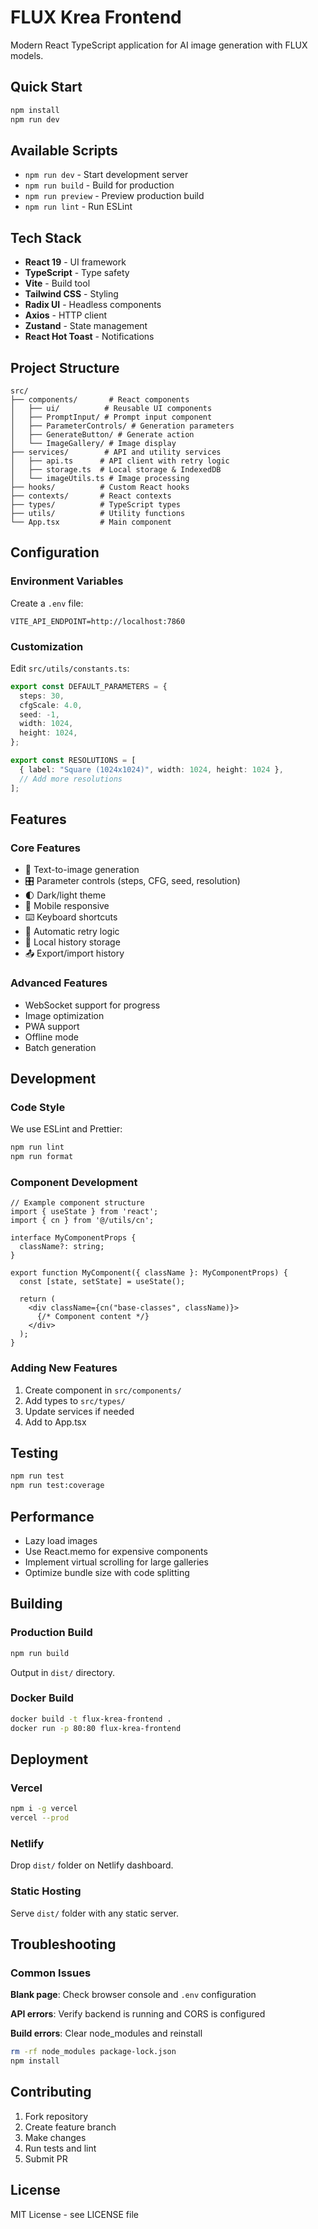 # FLUX Krea Frontend

Modern React TypeScript application for AI image generation with FLUX models.

## Quick Start

```bash
npm install
npm run dev
```

## Available Scripts

- `npm run dev` - Start development server
- `npm run build` - Build for production
- `npm run preview` - Preview production build
- `npm run lint` - Run ESLint

## Tech Stack

- **React 19** - UI framework
- **TypeScript** - Type safety
- **Vite** - Build tool
- **Tailwind CSS** - Styling
- **Radix UI** - Headless components
- **Axios** - HTTP client
- **Zustand** - State management
- **React Hot Toast** - Notifications

## Project Structure

```
src/
├── components/       # React components
│   ├── ui/          # Reusable UI components
│   ├── PromptInput/ # Prompt input component
│   ├── ParameterControls/ # Generation parameters
│   ├── GenerateButton/ # Generate action
│   └── ImageGallery/ # Image display
├── services/        # API and utility services
│   ├── api.ts      # API client with retry logic
│   ├── storage.ts  # Local storage & IndexedDB
│   └── imageUtils.ts # Image processing
├── hooks/          # Custom React hooks
├── contexts/       # React contexts
├── types/          # TypeScript types
├── utils/          # Utility functions
└── App.tsx         # Main component
```

## Configuration

### Environment Variables

Create a `.env` file:

```env
VITE_API_ENDPOINT=http://localhost:7860
```

### Customization

Edit `src/utils/constants.ts`:

```typescript
export const DEFAULT_PARAMETERS = {
  steps: 30,
  cfgScale: 4.0,
  seed: -1,
  width: 1024,
  height: 1024,
};

export const RESOLUTIONS = [
  { label: "Square (1024x1024)", width: 1024, height: 1024 },
  // Add more resolutions
];
```

## Features

### Core Features
- 🎨 Text-to-image generation
- 🎛️ Parameter controls (steps, CFG, seed, resolution)
- 🌓 Dark/light theme
- 📱 Mobile responsive
- ⌨️ Keyboard shortcuts
- 🔄 Automatic retry logic
- 💾 Local history storage
- 📤 Export/import history

### Advanced Features
- WebSocket support for progress
- Image optimization
- PWA support
- Offline mode
- Batch generation

## Development

### Code Style

We use ESLint and Prettier:

```bash
npm run lint
npm run format
```

### Component Development

```tsx
// Example component structure
import { useState } from 'react';
import { cn } from '@/utils/cn';

interface MyComponentProps {
  className?: string;
}

export function MyComponent({ className }: MyComponentProps) {
  const [state, setState] = useState();
  
  return (
    <div className={cn("base-classes", className)}>
      {/* Component content */}
    </div>
  );
}
```

### Adding New Features

1. Create component in `src/components/`
2. Add types to `src/types/`
3. Update services if needed
4. Add to App.tsx

## Testing

```bash
npm run test
npm run test:coverage
```

## Performance

- Lazy load images
- Use React.memo for expensive components
- Implement virtual scrolling for large galleries
- Optimize bundle size with code splitting

## Building

### Production Build

```bash
npm run build
```

Output in `dist/` directory.

### Docker Build

```bash
docker build -t flux-krea-frontend .
docker run -p 80:80 flux-krea-frontend
```

## Deployment

### Vercel

```bash
npm i -g vercel
vercel --prod
```

### Netlify

Drop `dist/` folder on Netlify dashboard.

### Static Hosting

Serve `dist/` folder with any static server.

## Troubleshooting

### Common Issues

**Blank page**: Check browser console and `.env` configuration

**API errors**: Verify backend is running and CORS is configured

**Build errors**: Clear node_modules and reinstall

```bash
rm -rf node_modules package-lock.json
npm install
```

## Contributing

1. Fork repository
2. Create feature branch
3. Make changes
4. Run tests and lint
5. Submit PR

## License

MIT License - see LICENSE file